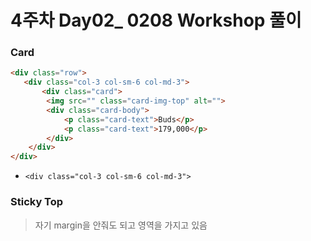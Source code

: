 # 4주차 Day02_ 0208 Workshop 풀이



### Card

```html
<div class="row">
   <div class="col-3 col-sm-6 col-md-3">
       <div class="card">
        <img src="" class="card-img-top" alt="">
        <div class="card-body">
            <p class="card-text">Buds</p>
            <p class="card-text">179,000</p>
        </div>    
    </div>
</div>
```

- `<div class="col-3 col-sm-6 col-md-3">`







### Sticky Top

>  자기 margin을 안줘도 되고 영역을 가지고 있음